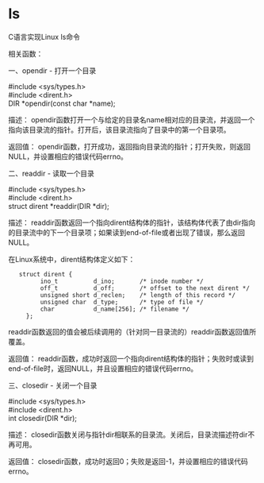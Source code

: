 # ls
C语言实现Linux ls命令

相关函数：

一、opendir - 打开一个目录

#include <sys/types.h>  
#include <dirent.h>  
DIR *opendir(const char *name);

描述：
opendir函数打开一个与给定的目录名name相对应的目录流，并返回一个指向该目录流的指针。打开后，该目录流指向了目录中的第一个目录项。

返回值：
opendir函数，打开成功，返回指向目录流的指针；打开失败，则返回NULL，并设置相应的错误代码errno。

二、readdir - 读取一个目录

#include <sys/types.h>  
#include <dirent.h>  
struct dirent *readdir(DIR *dir);

描述：
readdir函数返回一个指向dirent结构体的指针，该结构体代表了由dir指向的目录流中的下一个目录项；如果读到end-of-file或者出现了错误，那么返回NULL。

在Linux系统中，dirent结构体定义如下：

       struct dirent { 
             ino_t          d_ino;       /* inode number */ 
             off_t          d_off;       /* offset to the next dirent */ 
             unsigned short d_reclen;    /* length of this record */ 
             unsigned char  d_type;      /* type of file */ 
             char           d_name[256]; /* filename */ 
         };

readdir函数返回的值会被后续调用的（针对同一目录流的）readdir函数返回值所覆盖。

返回值：
readdir函数，成功时返回一个指向dirent结构体的指针；失败时或读到end-of-file时，返回NULL，并且设置相应的错误代码errno。

三、closedir - 关闭一个目录

#include <sys/types.h>  
#include <dirent.h>  
int closedir(DIR *dir);

描述：
closedir函数关闭与指针dir相联系的目录流。关闭后，目录流描述符dir不再可用。

返回值：
closedir函数，成功时返回0；失败是返回-1，并设置相应的错误代码errno。
